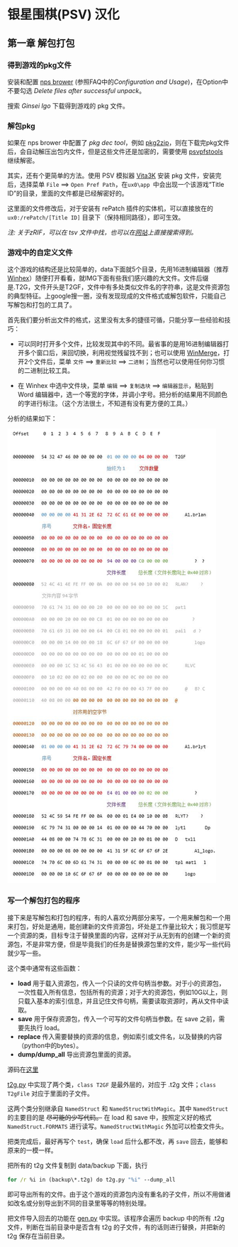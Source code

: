 # 银星围棋(PSV) 汉化
## 第一章 解包打包
  
### 得到游戏的pkg文件
  
 安装和配置 [nps brower](https://nopaystation.com/faq) (参照FAQ中的*Configuration and Usage*)，在Option中不要勾选 *Delete files after successful unpack*。
 
 搜索 *Ginsei Igo* 下载得到游戏的 pkg 文件。

### 解包pkg
  
  如果在 nps brower 中配置了 *pkg dec tool*，例如 [pkg2zip](https://github.com/mmozeiko/pkg2zip)，则在下载完pkg文件后，会自动解压出包内文件，但是这些文件还是加密的，需要使用 [psvpfstools](https://github.com/motoharu-gosuto/psvpfstools) 继续解密。

  其实，还有个更简单的方法。使用 PSV 模拟器 [Vita3K](https://github.com/Vita3K/Vita3K) 安装 pkg 文件，安装完后，选择菜单 `File` ==> `Open Pref Path`，在`ux0\app `中会出现一个该游戏“Title ID”的目录，里面的文件都是已经解密好的。
  
  这里面的文件修改后，对于安装有 rePatch 插件的实体机，可以直接放在的 `ux0:/rePatch/[Title ID]` 目录下（保持相同路径），即可生效。
  
  *注: 关于zRIF，可以在 tsv 文件中找，也可以在[网站](https://nopaystation.com/browse)上直接搜索得到。*

### 游戏中的自定义文件

这个游戏的结构还是比较简单的，data下面就5个目录，先用16进制编辑器（推荐 [Winhex](https://tool.kanxue.com/index-detail-33.htm)）随便打开看看，就IMG下面有些我们感兴趣的大文件。文件后缀是.T2G，文件开头是T2GF，文件中有多处类似文件名的字符串，这是文件资源包的典型特征。上google搜一圈，没有发现现成的文件格式或解包软件，只能自己写解包和打包的工具了。

首先我们要分析出文件的格式，这里没有太多的捷径可循，只能分享一些经验和技巧：
* 可以同时打开多个文件，比较发现其中的不同。最省事的是用16进制编辑器打开多个窗口后，来回切换，利用视觉残留找不到；也可以使用 [WinMerge](https://winmerge.org/)，打开2个文件后，菜单 `文件` ==> `重新比较` ==> `二进制`；当然也可以使用任何你习惯的二进制比较工具。
  
* 在 Winhex 中选中文件块，菜单 `编辑` ==> `复制选块` ==> `编辑器显示`，粘贴到 Word 编辑器中，选一个等宽的字体，并调小字号。把分析的结果用不同颜色的字进行标注。（这个方法很土，不知道有没有更方便的工具。）
  

分析的结果如下：

  ![](images/001.JPG)


### 写一个解包打包的程序

接下来是写解包和打包的程序，有的人喜欢分两部分来写，一个用来解包和一个用来打包，好处是通用，能创建新的文件资源包，坏处是工作量比较大；我习惯是写一个资源的类，目标专注于替换里面的内容，这样对于从无到有的创建一个新的资源包，不是非常方便，但是毕竟我们的任务是替换源包里的文件，能少写一些代码就少写一些。

这个类中通常有这些函数：
* **load** 用于载入资源包，传入一个只读的文件句柄当参数。对于小的资源包，一次性载入所有信息，包括所有的资源；对于大的资源包，例如10G以上，则只载入基本的索引信息，并且记住文件句柄，需要读取资源时，再从文件中读取。
* **save** 用于保存资源包，传入一个可写的文件句柄当参数。在 save 之前，需要先执行 load。
* **replace** 传入需要替换的资源的信息，例如索引或文件名，以及替换的内容（python中的bytes）。
* **dump/dump_all** 导出资源包里面的资源。

源码在[这里](../../Ginsei%20Igo%20Next%20Generation/data/)

[t2g.py](../../Ginsei%20Igo%20Next%20Generation/data/t2g.py)  中实现了两个类，`class T2GF` 是最外层的，对应于 .t2g 文件；`class T2gFile` 对应于里面的子文件。

这两个类分别继承自 `NamedStruct` 和 `NamedStructWithMagic`。其中 `NamedStruct` 的主要目的是 ~~尽可能的少写代码。~~ 在 load 和 save 中，按照定义好的格式 `NamedStruct.FORMATS` 进行读写。`NamedStructWithMagic` 外加可以检查文件头。

把类完成后，最好再写个 `test`，确保 `load` 后什么都不改，再 `save` 回去，能够和原来的一模一样。

把所有的 t2g 文件复制到 data/backup 下面，执行

```bat
for /r %i in (backup\*.t2g) do t2g.py "%i" --dump_all
```

即可导出所有的文件。由于这个游戏的资源包内没有重名的子文件，所以不用做诸如改名或分别导出到不同的目录里等等的特别处理。

把文件导入回去的功能在 [gen.py](../../Ginsei%20Igo%20Next%20Generation/data/gen.py) 中实现。该程序会遍历 backup 中的所有 .t2g 文件，判断在当前目录中是否含有 t2g 的子文件，有的话则进行替换，并把新的 t2g 保存在当前目录。